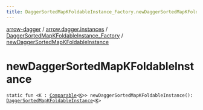 ```yaml
---
title: DaggerSortedMapKFoldableInstance_Factory.newDaggerSortedMapKFoldableInstance - arrow-dagger
---
```


[arrow-dagger](../../index.html) / [arrow.dagger.instances](../index.html) / [DaggerSortedMapKFoldableInstance_Factory](index.html) / [newDaggerSortedMapKFoldableInstance](./new-dagger-sorted-map-k-foldable-instance.html)

# newDaggerSortedMapKFoldableInstance

`static fun <K : `[`Comparable`](https://kotlinlang.org/api/latest/jvm/stdlib/kotlin/-comparable/index.html)`<`[`K`](new-dagger-sorted-map-k-foldable-instance.html#K)`>> newDaggerSortedMapKFoldableInstance(): `[`DaggerSortedMapKFoldableInstance`](../-dagger-sorted-map-k-foldable-instance/index.html)`<`[`K`](new-dagger-sorted-map-k-foldable-instance.html#K)`>`